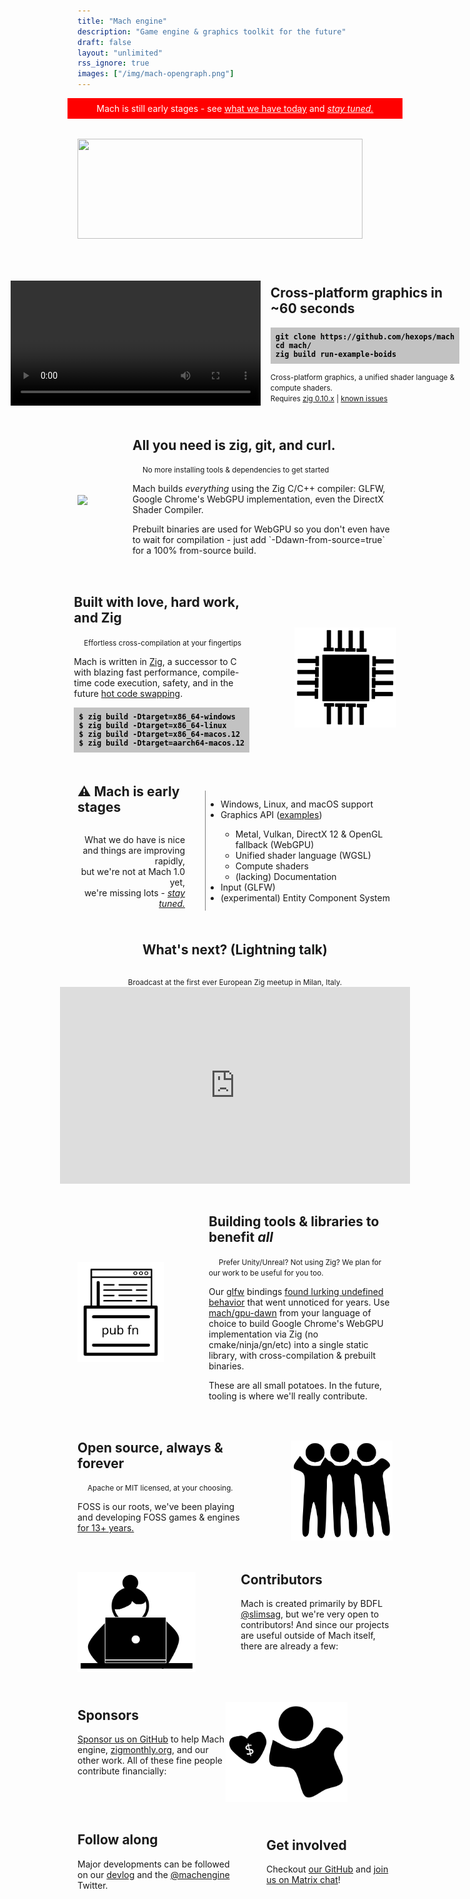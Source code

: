 ```yaml
---
title: "Mach engine"
description: "Game engine & graphics toolkit for the future"
draft: false
layout: "unlimited"
rss_ignore: true
images: ["/img/mach-opengraph.png"]
---
```


<style>
.p-warning {
    text-align: center;
    padding: 0;
    padding-top: 0.5rem;
    padding-bottom: 0.5rem;
    background: red;
    margin-left: -1rem;
    margin-right: -1rem;
}
@media (prefers-color-scheme: light) {
    .p-warning, .p-warning a {
        color: white;
    }
}
.p-section {
    display: flex;
    flex-direction: row;
    margin-top: 3rem;
    align-items: center;
    justify-content: center;
}
.p-section-highlight {
    margin-top: 4rem;
    margin-bottom: 2rem;
}
.p-section-right {
    margin-left: 1rem;
}
.p-img-left {
    height: 10rem;
    margin-left: 4.5rem;
}
.p-img-right {
    height: 10rem;
    margin-right: 4.5rem;
}
.p-logo { margin-right: 3rem; margin-top: 2rem; }
.p-logo>img {
    height: 10rem;
    width: 100%;
}
.p-early-stages-left {
    text-align: right;
    padding-right: 2rem;
    border-right: 1px solid gray;
    height: 12rem;
    justify-content: center;
    display: flex;
    flex-direction: column;
}
.p-early-stages-right {
    text-align: left;
}

h2 {
    text-align: left;
    margin-top: 0;
}

.code {
    text-align: left;
    background: #c2c2c2;
    color: black;
    padding: 0.5rem;
    font-weight: bold;
}

.code::-moz-selection { /* Code for Firefox */
  color: white;
  background: black;
}

.code::selection {
  color: white;
  background: black;
}

@media (max-width:700px) {
    .p-warning { margin-top: 0; }
    .p-logo { margin: auto; margin-top: 0; margin-bottom: -2rem; }
    .p-logo img { margin-top: -1rem; }
    .p-section { margin-top: 4rem; flex-direction: column; }
    .p-section h2 { text-align: center; }
    .p-section-right { margin-left: 0; }
    .p-section small { margin: 0; display: block; text-align: center; }
    .p-img-left { margin: auto; margin-top: 2rem; margin-bottom: -1rem; height: 6rem; }
    .p-img-right { margin: auto; margin-bottom: 2rem; margin-top: -1rem; height: 6rem; }
    .p-section.sponsors>div>div {
        text-align: center !important;
    }
    .p-section.sponsors>img {
        position: relative;
        left: -1rem;
        top: 3rem;
    }
    .p-early-stages-left {
        border: 0;
        padding: 0;
        height: auto;
    }
    .p-early-stages-left>p {
        font-size: 83%; /* <small> */
    }
    .p-section.get-involved > div {
        width: auto !important;
    }
    .p-section.get-involved > div > p {
        text-align: center;
    }
    .p-section.get-involved > div:nth-child(2) {
        margin: auto !important;
        margin-top: 2rem !important;
    }
    .p-section iframe {
        width: 100%;
        height: 15rem;
    }
}
</style>

<div class="p-warning">
    Mach is still early stages - see <a href="#early-stages">what we have today</a> and <em><a href="https://twitter.com/machengine">stay tuned.</a></em>
</div>

<div class="p-logo"><img class="auto-color" src="https://raw.githubusercontent.com/hexops/media/234e15f265b19743c580a078b2d68660c92675d4/mach/logo_tagline.svg"></img></div>

<div class="p-section p-section-highlight">
    <a href="https://user-images.githubusercontent.com/3173176/163732353-14657abc-d8d6-4367-847f-2b06821a1727.mp4">
        <video autoplay loop style="width: 25rem;">
        <source src="https://user-images.githubusercontent.com/3173176/163732353-14657abc-d8d6-4367-847f-2b06821a1727.mp4" type="video/mp4">
        </video>
    </a>
    <div class="p-section-right">
        <h2>Cross-platform graphics in ~60 seconds</h2>
        <div>
<code><pre class="code">
git clone https://github.com/hexops/mach
cd mach/
zig build run-example-boids
</pre></code>
            <small>Cross-platform graphics, a unified shader language & compute shaders.</small>
            <br/><small>Requires <a href="https://ziglang.org">zig 0.10.x</a> | 
<a href="https://github.com/hexops/mach/blob/main/doc/known-issues.md#known-issues">known issues</a>
</small>
        </div>
    </div>
</div>

<div class="p-section">
    <a href="https://user-images.githubusercontent.com/3173176/159140683-0714eb12-806a-43e5-980f-63aa0d998fc2.png"><img class="p-img-right" style="height: 15rem;" src="https://user-images.githubusercontent.com/3173176/159140683-0714eb12-806a-43e5-980f-63aa0d998fc2.png"></img></a>
    <div style="text-align: left;">
        <h2>All you need is zig, git, and curl.</h2>
        <small style="margin-left: 1rem;">No more installing tools & dependencies to get started</small>
        <p>Mach builds <em>everything</em> using the Zig C/C++ compiler: GLFW, Google Chrome's WebGPU implementation, even the DirectX Shader Compiler.</p>
        <p>Prebuilt binaries are used for WebGPU so you don't even have to wait for compilation - just add `-Ddawn-from-source=true` for a 100% from-source build.</p>
    </div>
</div>

<div class="p-section">
    <div style="text-align: left;">
        <h2>Built with love, hard work, and Zig</h2>
        <small style="margin-left: 1rem;">Effortless cross-compilation at your fingertips</small>
        <p>Mach is written in <a href="https://ziglang.org">Zig</a>, a successor to C with blazing fast performance, compile-time code execution, safety, and in the future <a href="http://www.jakubkonka.com/2022/03/16/hcs-zig.html">hot code swapping</a>.</p>
<code><pre class="code">
<strong>$</strong> zig build -Dtarget=<strong>x86_64-windows</strong>
<strong>$</strong> zig build -Dtarget=<strong>x86_64-linux</strong>
<strong>$</strong> zig build -Dtarget=<strong>x86_64-macos</strong>.12
<strong>$</strong> zig build -Dtarget=<strong>aarch64-macos</strong>.12
</pre></code>
    </div>
    <img class="p-img-left auto-color" src="/img/cpu.svg"></img>
</div>

<div class="p-section p-section-early-stages" id="early-stages">
    <div class="p-early-stages-left">
        <h2>⚠ Mach is early stages</h2>
        <p style="display: inline-block; text-align: right; margin-right: 0;">
            What we do have is nice
            <br/>and things are improving rapidly,
            <br/>but we're not at Mach 1.0 yet,
            <br/>we're missing lots - <em><a href="https://twitter.com/machengine">stay tuned.</a></em>
        </p>
    </div>
    <div class="p-early-stages-right">
        <ul>
            <li>Windows, Linux, and macOS support</li>
            <li>Graphics API (<a href="/gpu">examples</a>)</li>
            <ul>
                <li>Metal, Vulkan, DirectX 12 & OpenGL fallback (WebGPU)</li>
                <li>Unified shader language (WGSL)</li>
                <li>Compute shaders</li>
                <li>(lacking) Documentation</li>
            </ul>
            <li>Input (GLFW)</li>
            <li>(experimental) Entity Component System</li>
        </ul>
    </div>
</div>

<div class="p-section" style="flex-direction: column;">
    <h2>What's next? (Lightning talk)</h2>
    <small style="display: inline-block; padding-top: 1rem">
        Broadcast at the first ever European Zig meetup in Milan, Italy.
    </small>
    <iframe width="560" height="315" src="https://www.youtube.com/embed/m3gOX26LOeM" title="YouTube video player" frameborder="0" allow="accelerometer; autoplay; clipboard-write; encrypted-media; gyroscope; picture-in-picture" allowfullscreen></iframe>
</div>

<div class="p-section">
    <img class="p-img-right auto-color" src="/img/opensource.svg"></img>
    <div style="text-align: left;">
        <h2>Building tools & libraries to benefit <em>all</em></h2>
        <small style="margin-left: 1rem;">Prefer Unity/Unreal? Not using Zig? We plan for our work to be useful for you too.</small>
        <p>Our <a href="https://github.com/hexops/mach-glfw">glfw</a> bindings <a href="https://devlog.hexops.com/2021/perfecting-glfw-for-zig-and-finding-undefined-behavior">found lurking undefined behavior</a> that went unnoticed for years. Use <a href="https://github.com/hexops/mach-gpu-dawn">mach/gpu-dawn</a> from your language of choice to build Google Chrome's WebGPU implementation via Zig (no cmake/ninja/gn/etc) into a single static library, with cross-compilation & prebuilt binaries.</p>
        <p>These are all small potatoes. In the future, tooling is where we'll really contribute.</p>
    </div>
</div>

<div class="p-section">
    <div style="text-align: left;">
        <h2>Open source, always & forever</h2>
        <small style="margin-left: 1rem;">Apache or MIT licensed, at your choosing.</small>
        <p>FOSS is our roots, we've been playing and developing FOSS games & engines <a href="https://devlog.hexops.com/2021/increasing-my-contribution-to-zig-to-200-a-month#i-grew-up-playing-linux-games-like-mania-drive">for 13+ years.</a></p>
    </div>
    <img class="p-img-left auto-color" src="/img/people.svg"></img>
</div>

<div class="p-section">
    <img class="p-img-right auto-color" src="/img/coder.svg"></img>
    <div>
        <h2>Contributors</h2>
        <p>Mach is created primarily by BDFL <a href="https://twitter.com/slimsag">@slimsag</a>, but we're very open to contributors! And since our projects are useful outside of Mach itself, there are already a few:</p>
        <div style="max-width: 40rem; text-align: left; margin-top: 1rem;">
            <a href="https://github.com/alichraghi"><img src="https://images.weserv.nl/?url=github.com/alichraghi.png?v=4&h=60&w=60&fit=cover&mask=circle&maxage=7d" width="60px" alt="" /></a>
            <a href="https://github.com/iddev5"><img src="https://images.weserv.nl/?url=github.com/iddev5.png?v=4&h=60&w=60&fit=cover&mask=circle&maxage=7d" width="60px" alt="" /></a>
            <a href="https://github.com/PiergiorgioZagaria"><img src="https://images.weserv.nl/?url=github.com/PiergiorgioZagaria.png?v=4&h=60&w=60&fit=cover&mask=circle&maxage=7d" width="60px" alt="" /></a>
            <a href="https://github.com/InKryption"><img src="https://images.weserv.nl/?url=github.com/InKryption.png?v=4&h=60&w=60&fit=cover&mask=circle&maxage=7d" width="60px" alt="" /></a>
            <a href="https://github.com/leecannon"><img src="https://images.weserv.nl/?url=github.com/leecannon.png?v=4&h=60&w=60&fit=cover&mask=circle&maxage=7d" width="60px" alt="" /></a>
            <a href="https://github.com/Andoryuuta"><img src="https://images.weserv.nl/?url=github.com/Andoryuuta.png?v=4&h=60&w=60&fit=cover&mask=circle&maxage=7d" width="60px" alt="" /></a>
        </div>
    </div>
</div>

<div class="p-section sponsors">
    <div>
        <h2>Sponsors</h2>
        <p><a href="https://github.com/sponsors/slimsag">Sponsor us on GitHub</a> to help Mach engine, <a href="https://zigmonthly.org">zigmonthly.org</a>, and our other work. All of these fine people contribute financially:</p>
        <div style="max-width: 40rem; text-align: left; margin-top: 1rem;">
            <!-- tier2 --><a href="https://github.com/wilsonk"><img src="https://images.weserv.nl/?url=github.com/wilsonk.png?v=4&h=60&w=60&fit=cover&mask=circle&maxage=7d" width="60px" alt="" /></a><a href="https://github.com/jamii"><img src="https://images.weserv.nl/?url=github.com/jamii.png?v=4&h=60&w=60&fit=cover&mask=circle&maxage=7d" width="60px" alt="" /></a><a href="https://github.com/ziglang"><img src="https://images.weserv.nl/?url=github.com/ziglang.png?v=4&h=60&w=60&fit=cover&mask=circle&maxage=7d" width="60px" alt="" /></a><a href="https://github.com/shintales"><img src="https://images.weserv.nl/?url=github.com/shintales.png?v=4&h=60&w=60&fit=cover&mask=circle&maxage=7d" width="60px" alt="" /></a><a href="https://github.com/m3talsmith"><img src="https://images.weserv.nl/?url=github.com/m3talsmith.png?v=4&h=60&w=60&fit=cover&mask=circle&maxage=7d" width="60px" alt="" /></a><a href="https://github.com/mitchellh"><img src="https://images.weserv.nl/?url=github.com/mitchellh.png?v=4&h=60&w=60&fit=cover&mask=circle&maxage=7d" width="60px" alt="" /></a><a href="https://github.com/dzrw"><img src="https://images.weserv.nl/?url=github.com/dzrw.png?v=4&h=60&w=60&fit=cover&mask=circle&maxage=7d" width="60px" alt="" /></a><a href="https://github.com/sid405"><img src="https://images.weserv.nl/?url=github.com/sid405.png?v=4&h=60&w=60&fit=cover&mask=circle&maxage=7d" width="60px" alt="" /></a><a href="https://github.com/davidroman0O"><img src="https://images.weserv.nl/?url=github.com/davidroman0O.png?v=4&h=60&w=60&fit=cover&mask=circle&maxage=7d" width="60px" alt="" /></a><!-- tier2 --><!-- tier1 --><a href="https://github.com/mattnite"><img src="https://images.weserv.nl/?url=github.com/mattnite.png?v=4&h=60&w=60&fit=cover&mask=circle&maxage=7d" width="60px" alt="" /></a><a href="https://github.com/andrewrk"><img src="https://images.weserv.nl/?url=github.com/andrewrk.png?v=4&h=60&w=60&fit=cover&mask=circle&maxage=7d" width="60px" alt="" /></a><a href="https://github.com/Luukdegram"><img src="https://images.weserv.nl/?url=github.com/Luukdegram.png?v=4&h=60&w=60&fit=cover&mask=circle&maxage=7d" width="60px" alt="" /></a><a href="https://github.com/Jack-Ji"><img src="https://images.weserv.nl/?url=github.com/Jack-Ji.png?v=4&h=60&w=60&fit=cover&mask=circle&maxage=7d" width="60px" alt="" /></a><a href="https://github.com/kristoff-it"><img src="https://images.weserv.nl/?url=github.com/kristoff-it.png?v=4&h=60&w=60&fit=cover&mask=circle&maxage=7d" width="60px" alt="" /></a><a href="https://github.com/tauoverpi"><img src="https://images.weserv.nl/?url=github.com/tauoverpi.png?v=4&h=60&w=60&fit=cover&mask=circle&maxage=7d" width="60px" alt="" /></a><a href="https://github.com/TommiSinivuo"><img src="https://images.weserv.nl/?url=github.com/TommiSinivuo.png?v=4&h=60&w=60&fit=cover&mask=circle&maxage=7d" width="60px" alt="" /></a><a href="https://github.com/jayschwa"><img src="https://images.weserv.nl/?url=github.com/jayschwa.png?v=4&h=60&w=60&fit=cover&mask=circle&maxage=7d" width="60px" alt="" /></a><a href="https://github.com/jacobsandlund"><img src="https://images.weserv.nl/?url=github.com/jacobsandlund.png?v=4&h=60&w=60&fit=cover&mask=circle&maxage=7d" width="60px" alt="" /></a><a href="https://github.com/jorangreef"><img src="https://images.weserv.nl/?url=github.com/jorangreef.png?v=4&h=60&w=60&fit=cover&mask=circle&maxage=7d" width="60px" alt="" /></a><a href="https://github.com/karelp"><img src="https://images.weserv.nl/?url=github.com/karelp.png?v=4&h=60&w=60&fit=cover&mask=circle&maxage=7d" width="60px" alt="" /></a><a href="https://github.com/ifreund"><img src="https://images.weserv.nl/?url=github.com/ifreund.png?v=4&h=60&w=60&fit=cover&mask=circle&maxage=7d" width="60px" alt="" /></a><a href="https://github.com/shritesh"><img src="https://images.weserv.nl/?url=github.com/shritesh.png?v=4&h=60&w=60&fit=cover&mask=circle&maxage=7d" width="60px" alt="" /></a><a href="https://github.com/user01"><img src="https://images.weserv.nl/?url=github.com/user01.png?v=4&h=60&w=60&fit=cover&mask=circle&maxage=7d" width="60px" alt="" /></a><a href="https://github.com/silversquirl"><img src="https://images.weserv.nl/?url=github.com/silversquirl.png?v=4&h=60&w=60&fit=cover&mask=circle&maxage=7d" width="60px" alt="" /></a><a href="https://github.com/teknico"><img src="https://images.weserv.nl/?url=github.com/teknico.png?v=4&h=60&w=60&fit=cover&mask=circle&maxage=7d" width="60px" alt="" /></a><a href="https://github.com/LostKobrakai"><img src="https://images.weserv.nl/?url=github.com/LostKobrakai.png?v=4&h=60&w=60&fit=cover&mask=circle&maxage=7d" width="60px" alt="" /></a><a href="https://github.com/jagt"><img src="https://images.weserv.nl/?url=github.com/jagt.png?v=4&h=60&w=60&fit=cover&mask=circle&maxage=7d" width="60px" alt="" /></a><a href="https://github.com/ChrisGute"><img src="https://images.weserv.nl/?url=github.com/ChrisGute.png?v=4&h=60&w=60&fit=cover&mask=circle&maxage=7d" width="60px" alt="" /></a><a href="https://github.com/dylanmcdiarmid"><img src="https://images.weserv.nl/?url=github.com/dylanmcdiarmid.png?v=4&h=60&w=60&fit=cover&mask=circle&maxage=7d" width="60px" alt="" /></a><a href="https://github.com/MEATANDMEAT"><img src="https://images.weserv.nl/?url=github.com/MEATANDMEAT.png?v=4&h=60&w=60&fit=cover&mask=circle&maxage=7d" width="60px" alt="" /></a><a href="https://github.com/johnburton"><img src="https://images.weserv.nl/?url=github.com/johnburton.png?v=4&h=60&w=60&fit=cover&mask=circle&maxage=7d" width="60px" alt="" /></a><a href="https://github.com/ryupold"><img src="https://images.weserv.nl/?url=github.com/ryupold.png?v=4&h=60&w=60&fit=cover&mask=circle&maxage=7d" width="60px" alt="" /></a><a href="https://github.com/genejo"><img src="https://images.weserv.nl/?url=github.com/genejo.png?v=4&h=60&w=60&fit=cover&mask=circle&maxage=7d" width="60px" alt="" /></a><a href="https://github.com/hryx"><img src="https://images.weserv.nl/?url=github.com/hryx.png?v=4&h=60&w=60&fit=cover&mask=circle&maxage=7d" width="60px" alt="" /></a><a href="https://github.com/r4gus"><img src="https://images.weserv.nl/?url=github.com/r4gus.png?v=4&h=60&w=60&fit=cover&mask=circle&maxage=7d" width="60px" alt="" /></a><a href="https://github.com/batiati"><img src="https://images.weserv.nl/?url=github.com/batiati.png?v=4&h=60&w=60&fit=cover&mask=circle&maxage=7d" width="60px" alt="" /></a><a href="https://github.com/kooparse"><img src="https://images.weserv.nl/?url=github.com/kooparse.png?v=4&h=60&w=60&fit=cover&mask=circle&maxage=7d" width="60px" alt="" /></a><a href="https://github.com/Manuzor"><img src="https://images.weserv.nl/?url=github.com/Manuzor.png?v=4&h=60&w=60&fit=cover&mask=circle&maxage=7d" width="60px" alt="" /></a><!-- tier1 -->
        </div>
    </div>
    <img class="p-img-right auto-color" src="/img/sponsor.svg"></img>
</div>

<div class="p-section get-involved">
    <div style="width: 25rem;">
        <h2>Follow along</h2>
        <p>Major developments can be followed on our <a href="https://devlog.hexops.com/categories/mach/">devlog</a> and the <a href="https://twitter.com/machengine">@machengine</a> Twitter.
    </div>
    <div style="margin-left: 3rem">
        <h2>Get involved</h2>
        <p>Checkout <a href="https://github.com/hexops/mach">our GitHub</a> and <a href="https://matrix.to/#/#hexops:matrix.org">join us on Matrix chat</a>!</p>
    </div>
</div>
